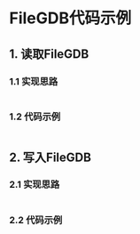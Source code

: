# FileGDB代码示例

## 1. 读取FileGDB

### 1.1 实现思路

```mermaid
```

### 1.2 代码示例

```Java

```

## 2. 写入FileGDB

### 2.1 实现思路

```mermaid
```

### 2.2 代码示例

```Java

```